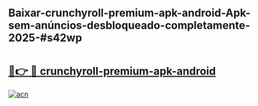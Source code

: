 ## Baixar-crunchyroll-premium-apk-android-Apk-sem-anúncios-desbloqueado-completamente-2025-#s42wp

# <h2><a href="https://ainizakaria.my?title=crunchyroll-premium-apk-android&ref=22M">🔗👉 🔴 crunchyroll-premium-apk-android</a></h2>

[![acn](https://github.com/user-attachments/assets/0f9c940e-d8b0-45ae-aac7-cd30a18b3e1c)](https://ainizakaria.my?title=crunchyroll-premium-apk-android&ref=22M)

